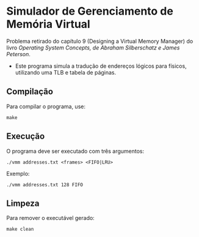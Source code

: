 # Simulador de Gerenciamento de Memória Virtual

Problema retirado do capítulo 9 (Designing a Virtual Memory Manager) do livro *Operating System Concepts, de Abraham Silberschatz e James Peterson*. 

- Este programa simula a tradução de endereços lógicos para físicos, utilizando uma TLB e tabela de páginas. 

## Compilação

Para compilar o programa, use:

```
make
```

## Execução

O programa deve ser executado com três argumentos:

```
./vmm addresses.txt <frames> <FIFO|LRU>
```

Exemplo:

```
./vmm addresses.txt 128 FIFO
```

## Limpeza

Para remover o executável gerado:

```
make clean
```
